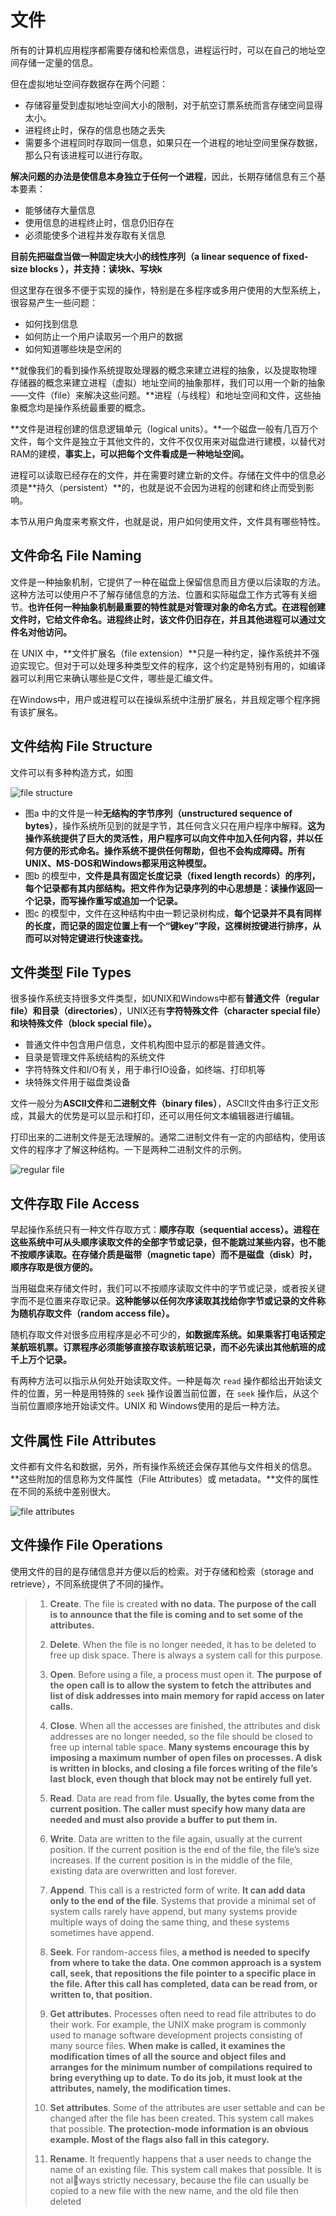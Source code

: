# 文件

所有的计算机应用程序都需要存储和检索信息，进程运行时，可以在自己的地址空间存储一定量的信息。

但在虚拟地址空间存数据存在两个问题：

- 存储容量受到虚拟地址空间大小的限制，对于航空订票系统而言存储空间显得太小。
- 进程终止时，保存的信息也随之丢失
- 需要多个进程同时存取同一信息，如果只在一个进程的地址空间里保存数据，那么只有该进程可以进行存取。

**解决问题的办法是使信息本身独立于任何一个进程**，因此，长期存储信息有三个基本要素：

- 能够储存大量信息
- 使用信息的进程终止时，信息仍旧存在
- 必须能使多个进程并发存取有关信息

**目前先把磁盘当做一种固定块大小的线性序列（a linear sequence of fixed-size blocks ），并支持：读块k、写块k**

但这里存在很多不便于实现的操作，特别是在多程序或多用户使用的大型系统上，很容易产生一些问题：

- 如何找到信息
- 如何防止一个用户读取另一个用户的数据
- 如何知道哪些块是空闲的

**就像我们的看到操作系统提取处理器的概念来建立进程的抽象，以及提取物理存储器的概念来建立进程（虚拟）地址空间的抽象那样，我们可以用一个新的抽象——文件（file）来解决这些问题。**进程（与线程）和地址空间和文件，这些抽象概念均是操作系统最重要的概念。

**文件是进程创建的信息逻辑单元（logical units）。**一个磁盘一般有几百万个文件，每个文件是独立于其他文件的，文件不仅仅用来对磁盘进行建模，以替代对RAM的建模，**事实上，可以把每个文件看成是一种地址空间。**

进程可以读取已经存在的文件，并在需要时建立新的文件。存储在文件中的信息必须是**持久（persistent）**的，也就是说不会因为进程的创建和终止而受到影响。

本节从用户角度来考察文件，也就是说，用户如何使用文件，文件具有哪些特性。

## 文件命名 File Naming

   文件是一种抽象机制，它提供了一种在磁盘上保留信息而且方便以后读取的方法。这种方法可以使用户不了解存储信息的方法、位置和实际磁盘工作方式等有关细节。**也许任何一种抽象机制最重要的特性就是对管理对象的命名方式。在进程创建文件时，它给文件命名。进程终止时，该文件仍旧存在，并且其他进程可以通过文件名对他访问。**

在 UNIX 中，**文件扩展名（file extension）**只是一种约定，操作系统并不强迫实现它。但对于可以处理多种类型文件的程序，这个约定是特别有用的，如编译器可以利用它来确认哪些是C文件，哪些是汇编文件。

在Windows中，用户或进程可以在操纵系统中注册扩展名，并且规定哪个程序拥有该扩展名。

## 文件结构 File Structure

文件可以有多种构造方式，如图

![file structure](https://blog-1300663127.cos.ap-shanghai.myqcloud.com/BackEnd_Notes/operating%20system/fileStructure.png)

- 图a 中的文件是一种**无结构的字节序列（unstructured sequence of bytes）**，操作系统所见到的就是字节，其任何含义只在用户程序中解释。**这为操作系统提供了巨大的灵活性，用户程序可以向文件中加入任何内容，并以任何方便的形式命名。操作系统不提供任何帮助，但也不会构成障碍。所有UNIX、MS-DOS和Windows都采用这种模型。**
- 图b 的模型中，**文件是具有固定长度记录（fixed length records）的序列，每个记录都有其内部结构。把文件作为记录序列的中心思想是：读操作返回一个记录，而写操作重写或追加一个记录。**
- 图c 的模型中，文件在这种结构中由一颗记录树构成，**每个记录并不具有同样的长度，而记录的固定位置上有一个“键key”字段，这棵树按键进行排序，从而可以对特定键进行快速查找。**

## 文件类型 File Types

很多操作系统支持很多文件类型，如UNIX和Windows中都有**普通文件（regular file）**和**目录（directories）**，UNIX还有**字符特殊文件（character special file）**和**块特殊文件（block special file）。**

- 普通文件中包含用户信息，文件机构图中显示的都是普通文件。
- 目录是管理文件系统结构的系统文件
- 字符特殊文件和I/O有关，用于串行IO设备，如终端、打印机等
- 块特殊文件用于磁盘类设备

文件一般分为**ASCII文件**和**二进制文件（binary files）**，ASCII文件由多行正文形成，其最大的优势是可以显示和打印，还可以用任何文本编辑器进行编辑。

打印出来的二进制文件是无法理解的。通常二进制文件有一定的内部结构，使用该文件的程序才了解这种结构。一下是两种二进制文件的示例。

![regular file](https://blog-1300663127.cos.ap-shanghai.myqcloud.com/BackEnd_Notes/operating%20system/regularFile.png)

## 文件存取 File Access

早起操作系统只有一种文件存取方式：**顺序存取（sequential access）。进程在这些系统中可从头顺序读取文件的全部字节或记录，但不能跳过某些内容，也不能不按顺序读取。在存储介质是磁带（magnetic tape）而不是磁盘（disk）时，顺序存取是很方便的。**

当用磁盘来存储文件时，我们可以不按顺序读取文件中的字节或记录，或者按关键字而不是位置来存取记录。**这种能够以任何次序读取其找给你字节或记录的文件称为随机存取文件（random access file）。**

随机存取文件对很多应用程序是必不可少的，**如数据库系统。如果乘客打电话预定某航班机票。订票程序必须能够直接存取该航班记录，而不必先读出其他航班的成千上万个记录。**

有两种方法可以指示从何处开始读取文件。一种是每次 `read` 操作都给出开始读文件的位置，另一种是用特殊的 `seek` 操作设置当前位置，在 `seek` 操作后，从这个当前位置顺序地开始读文件。UNIX 和 Windows使用的是后一种方法。

## 文件属性 File Attributes

文件都有文件名和数据，另外，所有操作系统还会保存其他与文件相关的信息。**这些附加的信息称为文件属性（File Attributes）或 metadata。**文件的属性在不同的系统中差别很大。

![file attributes](https://blog-1300663127.cos.ap-shanghai.myqcloud.com/BackEnd_Notes/operating%20system/fileAttributes.png)

## 文件操作 File Operations

使用文件的目的是存储信息并方便以后的检索。对于存储和检索（storage and retrieve），不同系统提供了不同的操作。

> 1. **Create**. The file is created **with no data.** **The purpose of the call is to announce that the file is coming and to set some of the attributes.**
>
> 2. **Delete**. When the file is no longer needed, it has to be deleted to free up disk space. There is always a system call for this purpose.
> 3. **Open**. Before using a file, a process must open it. **The purpose of the open call is to allow the system to fetch the attributes and list of disk addresses into main memory for rapid access on later calls.**
> 4. **Close**. When all the accesses are finished, the attributes and disk addresses are no longer needed, so the file should be closed to free up internal table space. **Many systems encourage this by imposing a maximum number of open files on processes. A disk is written in blocks, and closing a file forces writing of the file’s last block, even though that block may not be entirely full yet.**
> 5. **Read**. Data are read from file. **Usually, the bytes come from the current position. The caller must specify how many data are needed and must also provide a buffer to put them in.**
> 6. **Write**. Data are written to the file again, usually at the current position. If the current position is the end of the file, the file’s size increases. If the current position is in the middle of the file, existing data are overwritten and lost forever.
> 7. **Append**. This call is a restricted form of write. **It can add data only to the end of the file**. Systems that provide a minimal set of system calls rarely have append, but many systems provide multiple ways of doing the same thing, and these systems sometimes have append.
> 8. **Seek**. For random-access files, **a method is needed to specify from where to take the data. One common approach is a system call, seek, that repositions the file pointer to a specific place in the file. After this call has completed, data can be read from, or written to, that position.**
> 9. **Get attributes.** Processes often need to read file attributes to do their work. For example, the UNIX make program is commonly used to manage software development projects consisting of many source files. **When make is called, it examines the modification times of all the source and object files and arranges for the minimum number of compilations required to bring everything up to date. To do its job, it must look at the attributes, namely, the modification times.**
> 10. **Set attributes**. Some of the attributes are user settable and can be changed after the file has been created. This system call makes that possible. **The protection-mode information is an obvious example. Most of the flags also fall in this category.**
> 11. **Rename**. It frequently happens that a user needs to change the name of an existing file. This system call makes that possible. It is not always strictly necessary, because the file can usually be copied to a new file with the new name, and the old file then deleted
